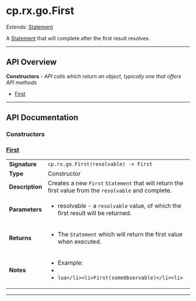 # cp.rx.go.First

_Extends:_ [Statement](cp.rx.go.Statement.md)

A [Statement](cp.rx.go.Statement.md) that will complete after the first result resolves.

---

## API Overview
**Constructors** - _API calls which return an object, typically one that offers API methods_
 * [First](#first)


---

## API Documentation

### Constructors


### [First](#first)

|                                             |                                                                                     |
| --------------------------------------------|-------------------------------------------------------------------------------------|
| **Signature**                               | `cp.rx.go.First(resolvable) -> First`                                                                    |
| **Type**                                    | Constructor                                                                     |
| **Description**                             | Creates a new `First` `Statement` that will return the first value from the `resolvable` and complete.                                                                     |
| **Parameters**                              | <ul><li>resolvable  - a `resolvable` value, of which the first result will be returned.</li></ul> |
| **Returns**                                 | <ul><li>The `Statement` which will return the first value when executed.</li></ul>          |
| **Notes**                                   | <ul><li>Example:</li><li></li><li>```lua</li><li>First(someObservable)</li><li>```</li></ul>                |

---
